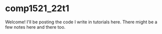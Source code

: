 # comp1521_22t1
Welcome! I'll be posting the code I write in tutorials here. There might be a few notes here and there too.
